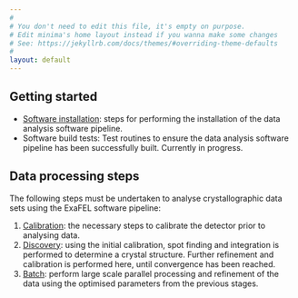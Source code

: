 ```yaml
---
#
# You don't need to edit this file, it's empty on purpose.
# Edit minima's home layout instead if you wanna make some changes
# See: https://jekyllrb.com/docs/themes/#overriding-theme-defaults
#
layout: default
---
```


## Getting started
  - [Software installation](psana-cctbx-install): steps for performing the installation of the data analysis software pipeline.
  - Software build tests: Test routines to ensure the data analysis software pipeline has been successfully built. Currently in progress.

## Data processing steps
The following steps must be undertaken to analyse crystallographic data sets using the ExaFEL software pipeline:
  1. [Calibration](cspad-calib): the necessary steps to calibrate the detector prior to analysing data.
  2. [Discovery](disc-refine): using the initial calibration, spot finding and integration is performed to determine a crystal structure. Further refinement and calibration is performed here, until convergence has been reached.
  3. [Batch](batch): perform large scale parallel processing and refinement of the data using the optimised parameters from the previous stages.
